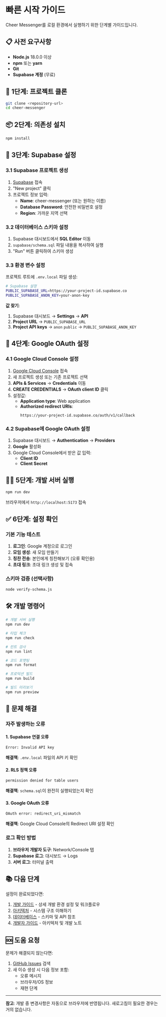 # 빠른 시작 가이드

Cheer Messenger를 로컬 환경에서 실행하기 위한 단계별 가이드입니다.

## 📋 사전 요구사항

- **Node.js** 18.0.0 이상
- **npm** 또는 **yarn**
- **Git**
- **Supabase 계정** (무료)

## 🚀 1단계: 프로젝트 클론

```bash
git clone <repository-url>
cd cheer-messenger
```

## 📦 2단계: 의존성 설치

```bash
npm install
```

## 🔧 3단계: Supabase 설정

### 3.1 Supabase 프로젝트 생성

1. [Supabase](https://supabase.com) 접속
2. "New project" 클릭
3. 프로젝트 정보 입력:
   - **Name**: cheer-messenger (또는 원하는 이름)
   - **Database Password**: 안전한 비밀번호 설정
   - **Region**: 가까운 지역 선택

### 3.2 데이터베이스 스키마 설정

1. Supabase 대시보드에서 **SQL Editor** 이동
2. `supabase/schema.sql` 파일 내용을 복사하여 실행
3. "Run" 버튼 클릭하여 스키마 생성

### 3.3 환경 변수 설정

프로젝트 루트에 `.env.local` 파일 생성:

```bash
# Supabase 설정
PUBLIC_SUPABASE_URL=https://your-project-id.supabase.co
PUBLIC_SUPABASE_ANON_KEY=your-anon-key
```

**값 찾기**:

1. Supabase 대시보드 → **Settings** → **API**
2. **Project URL** → `PUBLIC_SUPABASE_URL`
3. **Project API keys** → `anon` `public` → `PUBLIC_SUPABASE_ANON_KEY`

## 🔐 4단계: Google OAuth 설정

### 4.1 Google Cloud Console 설정

1. [Google Cloud Console](https://console.cloud.google.com) 접속
2. 새 프로젝트 생성 또는 기존 프로젝트 선택
3. **APIs & Services** → **Credentials** 이동
4. **CREATE CREDENTIALS** → **OAuth client ID** 클릭
5. 설정값:
   - **Application type**: Web application
   - **Authorized redirect URIs**:
     ```
     https://your-project-id.supabase.co/auth/v1/callback
     ```

### 4.2 Supabase에 Google OAuth 설정

1. Supabase 대시보드 → **Authentication** → **Providers**
2. **Google** 활성화
3. Google Cloud Console에서 받은 값 입력:
   - **Client ID**
   - **Client Secret**

## 🏃‍♂️ 5단계: 개발 서버 실행

```bash
npm run dev
```

브라우저에서 `http://localhost:5173` 접속

## ✅ 6단계: 설정 확인

### 기본 기능 테스트

1. **로그인**: Google 계정으로 로그인
2. **모임 생성**: 새 모임 만들기
3. **칭찬 전송**: 본인에게 칭찬해보기 (오류 확인용)
4. **초대 링크**: 초대 링크 생성 및 접속

### 스키마 검증 (선택사항)

```bash
node verify-schema.js
```

## 🛠️ 개발 명령어

```bash
# 개발 서버 실행
npm run dev

# 타입 체크
npm run check

# 린트 검사
npm run lint

# 코드 포맷팅
npm run format

# 프로덕션 빌드
npm run build

# 빌드 미리보기
npm run preview
```

## 🐛 문제 해결

### 자주 발생하는 오류

#### 1. Supabase 연결 오류

```bash
Error: Invalid API key
```

**해결책**: `.env.local` 파일의 API 키 확인

#### 2. RLS 정책 오류

```bash
permission denied for table users
```

**해결책**: `schema.sql`이 완전히 실행되었는지 확인

#### 3. Google OAuth 오류

```bash
OAuth error: redirect_uri_mismatch
```

**해결책**: Google Cloud Console의 Redirect URI 설정 확인

### 로그 확인 방법

1. **브라우저 개발자 도구**: Network/Console 탭
2. **Supabase 로그**: 대시보드 → Logs
3. **서버 로그**: 터미널 출력

## 📚 다음 단계

설정이 완료되었다면:

1. [개발 가이드](./development.md) - 상세 개발 환경 설정 및 워크플로우
2. [아키텍처](./architecture.md) - 시스템 구조 이해하기  
3. [데이터베이스](./database.md) - 스키마 및 API 참조
4. [개발자 가이드](../CLAUDE.md) - 아키텍처 및 개발 노트

## 🆘 도움 요청

문제가 해결되지 않는다면:

1. [GitHub Issues](../../issues) 검색
2. 새 이슈 생성 시 다음 정보 포함:
   - 오류 메시지
   - 브라우저/OS 정보
   - 재현 단계

---

**참고**: 개발 중 변경사항은 자동으로 브라우저에 반영됩니다. 새로고침이 필요한 경우는 거의 없습니다.
